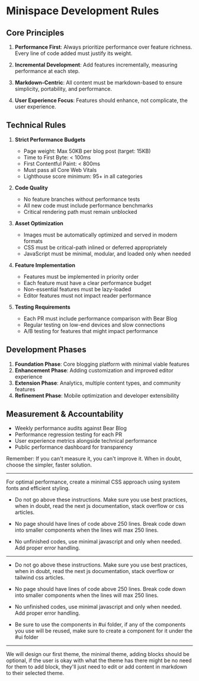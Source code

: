 # Minispace Development Rules

## Core Principles

1. **Performance First**: Always prioritize performance over feature richness. Every line of code added must justify its weight.

2. **Incremental Development**: Add features incrementally, measuring performance at each step.

3. **Markdown-Centric**: All content must be markdown-based to ensure simplicity, portability, and performance.

4. **User Experience Focus**: Features should enhance, not complicate, the user experience.

## Technical Rules

1. **Strict Performance Budgets**
    - Page weight: Max 50KB per blog post (target: 15KB)
    - Time to First Byte: < 100ms
    - First Contentful Paint: < 800ms
    - Must pass all Core Web Vitals
    - Lighthouse score minimum: 95+ in all categories

2. **Code Quality**
    - No feature branches without performance tests
    - All new code must include performance benchmarks
    - Critical rendering path must remain unblocked

3. **Asset Optimization**
    - Images must be automatically optimized and served in modern formats
    - CSS must be critical-path inlined or deferred appropriately
    - JavaScript must be minimal, modular, and loaded only when needed

4. **Feature Implementation**
    - Features must be implemented in priority order
    - Each feature must have a clear performance budget
    - Non-essential features must be lazy-loaded
    - Editor features must not impact reader performance

5. **Testing Requirements**
    - Each PR must include performance comparison with Bear Blog
    - Regular testing on low-end devices and slow connections
    - A/B testing for features that might impact performance

## Development Phases

1. **Foundation Phase**: Core blogging platform with minimal viable features
2. **Enhancement Phase**: Adding customization and improved editor experience
3. **Extension Phase**: Analytics, multiple content types, and community features
4. **Refinement Phase**: Mobile optimization and developer extensibility

## Measurement & Accountability

- Weekly performance audits against Bear Blog
- Performance regression testing for each PR
- User experience metrics alongside technical performance
- Public performance dashboard for transparency

Remember: If you can't measure it, you can't improve it. When in doubt, choose the simpler, faster solution.

----

For optimal performance, create a minimal CSS approach using system fonts and efficient styling.

- Do not go above these instructions. Make sure you use best practices, when in doubt, read the next js documentation, stack overflow or css articles.

- No page should have lines of code above 250 lines. Break code down into smaller components when the lines will max 250 lines.

- No unfinished codes, use minimal javascript and only when needed. Add proper error handling.



----


- Do not go above these instructions. Make sure you use best practices, when in doubt, read the next js documentation, stack overflow or tailwind css articles.

- No page should have lines of code above 250 lines. Break code down into smaller components when the lines will max 250 lines.

- No unfinished codes, use minimal javascript and only when needed. Add proper error handling. 

- Be sure to use the components in #ui folder, if any of the components you use will be reused, make sure to create a component for it under the #ui folder


---
We will design our first theme, the minimal theme, adding blocks should be optional, if the user is okay with what the theme has there might be no need for them to add block, they'll just need to edit or add content in markdown to their selected theme.


